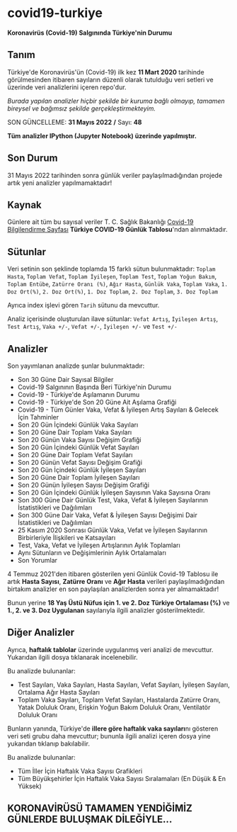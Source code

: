 # covid19-turkiye

**Koronavirüs (Covid-19) Salgınında Türkiye'nin Durumu**

## Tanım

Türkiye'de Koronavirüs'ün (Covid-19) ilk kez **11 Mart 2020** tarihinde görülmesinden itibaren sayıların düzenli olarak tutulduğu veri setleri ve üzerinde veri analizlerini içeren repo'dur.

_Burada yapılan analizler hiçbir şekilde bir kuruma bağlı olmayıp, tamamen bireysel ve bağımsız şekilde gerçekleştirmekteyim._

SON GÜNCELLEME: **31 Mayıs 2022** **/** Sayı: **48**

**Tüm analizler IPython (Jupyter Notebook) üzerinde yapılmıştır.**

## Son Durum

31 Mayıs 2022 tarihinden sonra günlük veriler paylaşılmadığından projede artık yeni analizler yapılmamaktadır!

## Kaynak

Günlere ait tüm bu sayısal veriler T. C. Sağlık Bakanlığı [Covid-19 Bilgilendirme Sayfası](https://covid19.saglik.gov.tr/) **Türkiye COVID-19 Günlük Tablosu**'ndan alınmaktadır.

## Sütunlar

Veri setinin son şeklinde toplamda 15 farklı sütun bulunmaktadır: `Toplam Hasta`, `Toplam Vefat`, `Toplam İyileşen`, `Toplam Test`, `Toplam Yoğun Bakım`, `Toplam Entübe`, `Zatürre Oranı (%)`, `Ağır Hasta`, `Günlük Vaka`, `Toplam Vaka`, `1. Doz Ort(%)`, `2. Doz Ort(%)`, `1. Doz Toplam`, `2. Doz Toplam`, `3. Doz Toplam`

Ayrıca index işlevi gören `Tarih` sütunu da mevcuttur.

Analiz içerisinde oluşturulan ilave sütunlar: `Vefat Artış`, `İyileşen Artış`, `Test Artış`, `Vaka +/-`, `Vefat +/-`, `İyileşen +/-` ve `Test +/-`

## Analizler

Son yayımlanan analizde şunlar bulunmaktadır:
* Son 30 Güne Dair Sayısal Bilgiler
* Covid-19 Salgınının Başında Beri Türkiye'nin Durumu
* Covid-19 - Türkiye'de Aşılamanın Durumu
* Covid-19 - Türkiye'de Son 20 Güne Ait Aşılama Grafiği
* Covid-19 - Tüm Günler Vaka, Vefat & İyileşen Artış Sayıları & Gelecek İçin Tahminler
* Son 20 Gün İçindeki Günlük Vaka Sayıları
* Son 20 Güne Dair Toplam Vaka Sayıları
* Son 20 Günün Vaka Sayısı Değişim Grafiği
* Son 20 Gün İçindeki Günlük Vefat Sayıları
* Son 20 Güne Dair Toplam Vefat Sayıları
* Son 20 Günün Vefat Sayısı Değişim Grafiği
* Son 20 Gün İçindeki Günlük İyileşen Sayıları
* Son 20 Güne Dair Toplam İyileşen Sayıları
* Son 20 Günün İyileşen Sayısı Değişim Grafiği 
* Son 20 Gün İçindeki Günlük İyileşen Sayısının Vaka Sayısına Oranı
* Son 300 Güne Dair Günlük Test, Vaka, Vefat & İyileşen Sayılarının İstatistikleri ve Dağılımları
* Son 300 Güne Dair Vaka, Vefat & İyileşen Sayısı Değişimi Dair İstatistikleri ve Dağılımları
* 25 Kasım 2020 Sonrası Günlük Vaka, Vefat ve İyileşen Sayılarının Birbirleriyle İlişkileri ve Katsayıları
* Test, Vaka, Vefat ve İyileşen Artışlarının Aylık Toplamları
* Aynı Sütunların ve Değişimlerinin Aylık Ortalamaları
* Son Yorumlar

4 Temmuz 2021'den itibaren gösterilen yeni Günlük Covid-19 Tablosu ile artık **Hasta Sayısı**, **Zatürre Oranı** ve **Ağır Hasta** verileri paylaşılmadığından birtakım analizler en son paylaşılan analizlerden sonra yer almamaktadır!

Bunun yerine **18 Yaş Üstü Nüfus için 1. ve 2. Doz Türkiye Ortalaması (%)** ve **1., 2. ve 3. Doz Uygulanan** sayılarıyla ilgili analizler gösterilmektedir.

## Diğer Analizler

Ayrıca, **haftalık tablolar** üzerinde uygulanmış veri analizi de mevcuttur. Yukarıdan ilgili dosya tıklanarak incelenebilir.

Bu analizde bulunanlar:
* Test Sayıları, Vaka Sayıları, Hasta Sayıları, Vefat Sayıları, İyileşen Sayıları, Ortalama Ağır Hasta Sayıları
* Toplam Vaka Sayıları, Toplam Vefat Sayıları, Hastalarda Zatürre Oranı, Yatak Doluluk Oranı, Erişkin Yoğun Bakım Doluluk Oranı, Ventilatör Doluluk Oranı

Bunların yanında, Türkiye'de **illere göre haftalık vaka sayıları**nı gösteren veri seti grubu daha mevcuttur; bununla ilgili analizi içeren dosya yine yukarıdan tıklanıp bakılabilir.

Bu analizde bulunanlar:
* Tüm İller İçin Haftalık Vaka Sayısı Grafikleri
* Tüm Büyükşehirler İçin Haftalık Vaka Sayısı Sıralamaları (En Düşük & En Yüksek)

## KORONAVİRÜSÜ TAMAMEN YENDİĞİMİZ GÜNLERDE BULUŞMAK DİLEĞİYLE...
